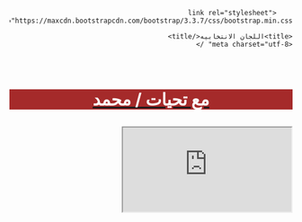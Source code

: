 <!DOCTYPE html>
<html dir="rtl">
<head>
    
        <link rel="stylesheet" href="https://maxcdn.bootstrapcdn.com/bootstrap/3.3.7/css/bootstrap.min.css">
  
    <title>اللجان الانتخابيه</title>
	<meta charset="utf-8" />
</head>
<body>
    <div>
        <br />
        <a href="https://www.facebook.com/profile.php?id=100002944109004"><h3 style="text-align:center;background-color:brown;color:white;font-size:30px">مع تحيات /  محمد  </h3></a>
    </div>
    <div class="embed-responsive embed-responsive-16by9">
        <iframe class="embed-responsive-item" src="https://egelections-2011.appspot.com/nid-lookup/gadget.html"  ></iframe>
    </div>
    
</body>
</html>
